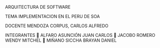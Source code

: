 ARQUITECTURA DE SOFTWARE

TEMA
IMPLEMENTACION EN EL PERU DE SOA

DOCENTE
MENDOZA CORPUS, CARLOS ALFREDO

INTEGRANTES 
	ALFARO ASUNCIÓN JUAN CARLOS
	JACOBO ROMERO WENDY MITCHEL
	MIÑANO SICCHA BRAYAN DANIEL

